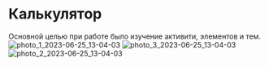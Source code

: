 # Калькулятор
Основной целью при работе было изучение активити, элементов и тем.
![photo_1_2023-06-25_13-04-03](https://github.com/nvshink/calculator/assets/62372855/ee596b87-91aa-4a51-b4fa-73935db53f33) ![photo_3_2023-06-25_13-04-03](https://github.com/nvshink/calculator/assets/62372855/120b05df-7cce-4a86-a9f2-fba9084094a3) ![photo_2_2023-06-25_13-04-03](https://github.com/nvshink/calculator/assets/62372855/3f802ca6-41d9-4c64-91c1-b544774fc784)

